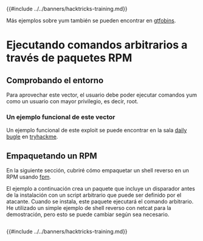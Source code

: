 {{#include ../../banners/hacktricks-training.md}}

Más ejemplos sobre yum también se pueden encontrar en [gtfobins](https://gtfobins.github.io/gtfobins/yum/).

# Ejecutando comandos arbitrarios a través de paquetes RPM

## Comprobando el entorno

Para aprovechar este vector, el usuario debe poder ejecutar comandos yum como un usuario con mayor privilegio, es decir, root.

### Un ejemplo funcional de este vector

Un ejemplo funcional de este exploit se puede encontrar en la sala [daily bugle](https://tryhackme.com/room/dailybugle) en [tryhackme](https://tryhackme.com).

## Empaquetando un RPM

En la siguiente sección, cubriré cómo empaquetar un shell reverso en un RPM usando [fpm](https://github.com/jordansissel/fpm).

El ejemplo a continuación crea un paquete que incluye un disparador antes de la instalación con un script arbitrario que puede ser definido por el atacante. Cuando se instala, este paquete ejecutará el comando arbitrario. He utilizado un simple ejemplo de shell reverso con netcat para la demostración, pero esto se puede cambiar según sea necesario.
```text

```
{{#include ../../banners/hacktricks-training.md}}

